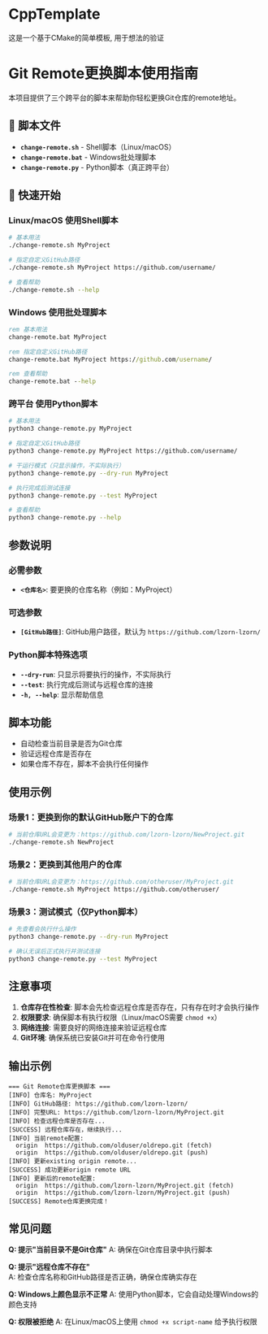 # CppTemplate
这是一个基于CMake的简单模板, 用于想法的验证

# Git Remote更换脚本使用指南

本项目提供了三个跨平台的脚本来帮助你轻松更换Git仓库的remote地址。

## 📁 脚本文件

- **`change-remote.sh`** - Shell脚本（Linux/macOS）
- **`change-remote.bat`** - Windows批处理脚本  
- **`change-remote.py`** - Python脚本（真正跨平台）

## 🚀 快速开始

### Linux/macOS 使用Shell脚本

```bash
# 基本用法
./change-remote.sh MyProject

# 指定自定义GitHub路径
./change-remote.sh MyProject https://github.com/username/

# 查看帮助
./change-remote.sh --help
```

### Windows 使用批处理脚本

```cmd
rem 基本用法
change-remote.bat MyProject

rem 指定自定义GitHub路径  
change-remote.bat MyProject https://github.com/username/

rem 查看帮助
change-remote.bat --help
```

### 跨平台 使用Python脚本

```bash
# 基本用法
python3 change-remote.py MyProject

# 指定自定义GitHub路径
python3 change-remote.py MyProject https://github.com/username/

# 干运行模式（只显示操作，不实际执行）
python3 change-remote.py --dry-run MyProject

# 执行完成后测试连接
python3 change-remote.py --test MyProject

# 查看帮助
python3 change-remote.py --help
```

## 参数说明

### 必需参数
- **`<仓库名>`**: 要更换的仓库名称（例如：MyProject）

### 可选参数
- **`[GitHub路径]`**: GitHub用户路径，默认为 `https://github.com/lzorn-lzorn/`

### Python脚本特殊选项
- **`--dry-run`**: 只显示将要执行的操作，不实际执行
- **`--test`**: 执行完成后测试与远程仓库的连接
- **`-h, --help`**: 显示帮助信息

## 脚本功能
- 自动检查当前目录是否为Git仓库
- 验证远程仓库是否存在
- 如果仓库不存在，脚本不会执行任何操作

## 使用示例

### 场景1：更换到你的默认GitHub账户下的仓库

```bash
# 当前仓库URL会变更为：https://github.com/lzorn-lzorn/NewProject.git
./change-remote.sh NewProject
```

### 场景2：更换到其他用户的仓库

```bash  
# 当前仓库URL会变更为：https://github.com/otheruser/MyProject.git
./change-remote.sh MyProject https://github.com/otheruser/
```

### 场景3：测试模式（仅Python脚本）

```bash
# 先查看会执行什么操作
python3 change-remote.py --dry-run MyProject

# 确认无误后正式执行并测试连接
python3 change-remote.py --test MyProject
```

## 注意事项

1. **仓库存在性检查**: 脚本会先检查远程仓库是否存在，只有存在时才会执行操作
2. **权限要求**: 确保脚本有执行权限（Linux/macOS需要 `chmod +x`）
3. **网络连接**: 需要良好的网络连接来验证远程仓库
4. **Git环境**: 确保系统已安装Git并可在命令行使用

## 输出示例

```
=== Git Remote仓库更换脚本 ===
[INFO] 仓库名: MyProject
[INFO] GitHub路径: https://github.com/lzorn-lzorn/
[INFO] 完整URL: https://github.com/lzorn-lzorn/MyProject.git
[INFO] 检查远程仓库是否存在...
[SUCCESS] 远程仓库存在，继续执行...
[INFO] 当前remote配置:
  origin  https://github.com/olduser/oldrepo.git (fetch)
  origin  https://github.com/olduser/oldrepo.git (push)
[INFO] 更新existing origin remote...
[SUCCESS] 成功更新origin remote URL
[INFO] 更新后的remote配置:
  origin  https://github.com/lzorn-lzorn/MyProject.git (fetch)
  origin  https://github.com/lzorn-lzorn/MyProject.git (push)
[SUCCESS] Remote仓库更换完成！
```


## 常见问题

**Q: 提示"当前目录不是Git仓库"**
A: 确保在Git仓库目录中执行脚本

**Q: 提示"远程仓库不存在"**  
A: 检查仓库名称和GitHub路径是否正确，确保仓库确实存在

**Q: Windows上颜色显示不正常**
A: 使用Python脚本，它会自动处理Windows的颜色支持

**Q: 权限被拒绝**
A: 在Linux/macOS上使用 `chmod +x script-name` 给予执行权限

